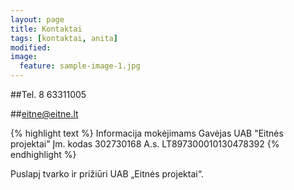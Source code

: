 ```yaml
---
layout: page
title: Kontaktai
tags: [kontaktai, anita]
modified: 
image:
  feature: sample-image-1.jpg
---
```


##Tel. 8 63311005

##[eitne@eitne.lt](mailto:eitne@eitne.lt)

{% highlight text %}
Informacija mokėjimams
Gavėjas UAB "Eitnės projektai"
Įm. kodas 302730168
A.s. LT897300010130478392
{% endhighlight %}

Puslapį tvarko ir prižiūri UAB „Eitnės projektai“.


